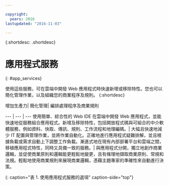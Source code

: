 ```yaml
---

copyright:
  years: 2016
lastupdated: "2016-11-03"

---
```



{:shortdesc: .shortdesc}

# 應用程式服務
{: #app_services}

使用這些服務，可在雲端中開發 Web 應用程式時快速新增或移除特性。您也可以簡化管理作業，以及組織您的商業程序及規則。
{:shortdesc}


增加生產力| 簡化管理| 編排處理程序及商業規則

--- | --- | ---
使用簡單、綜合性的 Web IDE 在雲端中開發 Web 應用程式，並能快速地從服務組合應用程式。新增及移除特性，包括開放程式碼與可組合的中介軟體服務，例如資料、快取、傳訊、規則、工作流程和地理編碼。| 大幅且快速地減少 IT 配置與管理作業，並將作業自動化。正確地進行應用程式疑難排解，並且根據負載或需求自動上下調整工作負載。漸進式地在現有內部部署平台和雲端之間，移植應用程式特性，同時又具備一致的服務。| 與應用程式分開，獨立地創作商業邏輯，並促使商業原則和邏輯能更輕鬆地變更，且有條理地擷取商業原則、常規和法規。輕鬆地使用商業規則來展現商業邏輯，憑藉主題專家的準確性來自動進行決策。

{: caption="表 1. 使用應用程式服務的選項" caption-side="top"}
